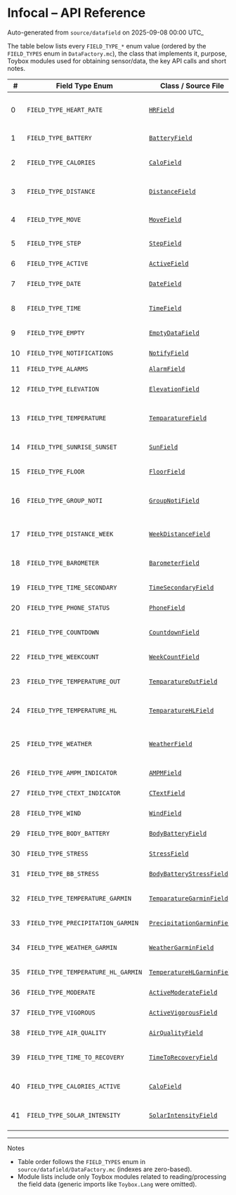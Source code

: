  # Infocal – API Reference

 Auto-generated from `source/datafield` on 2025-09-08 00:00 UTC_

 The table below lists every `FIELD_TYPE_*` enum value (ordered by the `FIELD_TYPES` enum in `DataFactory.mc`), the class that implements it, purpose, Toybox modules used for obtaining sensor/data, the key API calls and short notes.

| #  | Field Type Enum | Class / Source File | Purpose | Toybox API Modules | Key API Calls | Notes |
|----|-----------------|---------------------|---------|--------------------|---------------|-------|
| 0  | `FIELD_TYPE_HEART_RATE` | [`HRField`](../source/datafield/DeviceData.mc) | Current heart rate (BPM); falls back to history when needed. | `Toybox.Activity`, `Toybox.ActivityMonitor`, `Toybox.System`, `Toybox.Time` | `Activity.getActivityInfo()`, `ActivityMonitor.getHeartRateHistory()` | Returns 0 when no HR; `_retrieveHeartrate()` chooses live activity HR or history sample. |
| 1  | `FIELD_TYPE_BATTERY` | [`BatteryField`](../source/datafield/DeviceData.mc) | Device battery percent or time-remaining display. | `Toybox.System`, `Toybox.Time` | `System.getSystemStats()`, `Time.now()` | Supports API-level `batteryInDays` when available; falls back to stored estimates. |
| 2  | `FIELD_TYPE_CALORIES` | [`CaloField`](../source/datafield/ActivityData.mc) | Daily calories and active calories; computes active calories from BMR. | `Toybox.ActivityMonitor`, `Toybox.Time`, `Toybox.UserProfile` | `ActivityMonitor.getInfo()`, `UserProfile.getProfile()`, `Time.now()` | `active_calories()` derives active calories using user profile and time-of-day. |
| 3  | `FIELD_TYPE_DISTANCE` | [`DistanceField`](../source/datafield/ActivityData.mc) | Current distance today; formats in km/mi. | `Toybox.ActivityMonitor`, `Toybox.System` | `ActivityMonitor.getInfo()`, `System.getDeviceSettings()` | Converts units based on device settings; uses `Globals.toKValue()` for compact labels. |
| 4  | `FIELD_TYPE_MOVE` | [`MoveField`](../source/datafield/ActivityData.mc) | Move bar level (current activity move progress). | `Toybox.ActivityMonitor` | `ActivityMonitor.getInfo()` | Uses `ActivityMonitor.MOVE_BAR_LEVEL_MIN/MAX` for range. |
| 5  | `FIELD_TYPE_STEP` | [`StepField`](../source/datafield/ActivityData.mc) | Steps and step goal display. | `Toybox.ActivityMonitor` | `ActivityMonitor.getInfo()` | Formats large numbers with `Globals.toKValue()`. |
| 6  | `FIELD_TYPE_ACTIVE` | [`ActiveField`](../source/datafield/ActivityData.mc) | Active minutes this week (total). | `Toybox.ActivityMonitor` | `ActivityMonitor.getInfo()` | Returns weekly active minutes and uses activity goal for max. |
| 7  | `FIELD_TYPE_DATE` | [`DateField`](../source/datafield/DateTimeData.mc) | Formatted current date. | `Toybox.Time` | `Globals.getFormattedDate()` | Delegates formatting to `Globals.getFormattedDate()`. |
| 8  | `FIELD_TYPE_TIME` | [`TimeField`](../source/datafield/DateTimeData.mc) | Current clock time respecting 12/24h settings. | `Toybox.System`, `Toybox.Time` | `System.getDeviceSettings()`, `System.getClockTime()` | Produces `HH:MM` and `am`/`pm` mark when not 24-hour. |
| 9  | `FIELD_TYPE_EMPTY` | [`EmptyDataField`](../source/datafield/DataFactory.mc) | Placeholder / no-draw field. | - | - | Used as a safe default when no mapping found. |
| 10 | `FIELD_TYPE_NOTIFICATIONS` | [`NotifyField`](../source/datafield/DeviceData.mc) | Notification count display. | `Toybox.System` | `System.getDeviceSettings()` | Shows `notificationCount` from device settings. |
| 11 | `FIELD_TYPE_ALARMS` | [`AlarmField`](../source/datafield/DateTimeData.mc) | Alarm count display. | `Toybox.System` | `System.getDeviceSettings()` | Shows `alarmCount`. |
| 12 | `FIELD_TYPE_ELEVATION` | [`ElevationField`](../source/datafield/DeviceData.mc) | Current elevation from activity or elevation history; formats m/ft. | `Toybox.Activity`, `Toybox.SensorHistory`, `Toybox.System` | `Activity.getActivityInfo()`, `Toybox.SensorHistory.getElevationHistory()`, `System.getDeviceSettings()` | Tries activity altitude first, then SensorHistory; converts units when needed. |
| 13 | `FIELD_TYPE_TEMPERATURE` | [`TemparatureField`](../source/datafield/DeviceData.mc) | On-device temperature from SensorHistory; formats unit. | `Toybox.SensorHistory`, `Toybox.System` | `Toybox.SensorHistory.getTemperatureHistory()`, `System.getDeviceSettings()` | Returns `--` when no recent temperature. |
| 14 | `FIELD_TYPE_SUNRISE_SUNSET` | [`SunField`](../source/datafield/SunData.mc) | Next sunrise/sunset time computed from `gLocation`. | `Toybox.System`, `Toybox.Time.Gregorian` | `Gregorian.info()`, `Time.now()` (and internal `getSunTimes()`) | Uses solar calculations (adapted algorithm) and respects minimal display mode. |
| 15 | `FIELD_TYPE_FLOOR` | [`FloorField`](../source/datafield/ActivityData.mc) | Floors climbed (today) and goal. | `Toybox.ActivityMonitor` | `ActivityMonitor.getInfo()` | Gracefully handles missing `floorsClimbed` on older devices. |
| 16 | `FIELD_TYPE_GROUP_NOTI` | [`GroupNotiField`](../source/datafield/DeviceData.mc) | Combined group notification: notif/alarm/phone-connect status. | `Toybox.System` | `System.getDeviceSettings()` | Displays `N#-A#-C/D` indicating notifications, alarms and connection. |
| 17 | `FIELD_TYPE_DISTANCE_WEEK` | [`WeekDistanceField`](../source/datafield/ActivityData.mc) | Aggregate distance for the current week (uses history). | `Toybox.ActivityMonitor`, `Toybox.Time` | `ActivityMonitor.getInfo()`, `ActivityMonitor.getHistory()`, `Time.now()` | Aggregates activities back to first day of week; falls back sensibly when history API not available. |
| 18 | `FIELD_TYPE_BAROMETER` | [`BarometerField`](../source/datafield/DateTimeData.mc) | Current barometric pressure and short-term trend. | `Toybox.SensorHistory`, `Toybox.Time` | `Toybox.SensorHistory.getPressureHistory()` | Computes a 3-hour trend sample and formats pressure unit conversions. |
| 19 | `FIELD_TYPE_TIME_SECONDARY` | [`TimeSecondaryField`](../source/datafield/DateTimeData.mc) | Secondary timezone clock (user-configurable). | `Toybox.System`, `Toybox.Time` | `System.getDeviceSettings()`, `System.getClockTime()`, `Time.now()` | Respects `utc_timezone` and optional `utc_shift` properties. |
| 20 | `FIELD_TYPE_PHONE_STATUS` | [`PhoneField`](../source/datafield/DeviceData.mc) | Phone connection status (connected/disconnected). | `Toybox.System` | `System.getDeviceSettings()` | Uses `phoneConnected` flag from device settings. |
| 21 | `FIELD_TYPE_COUNTDOWN` | [`CountdownField`](../source/datafield/DateTimeData.mc) | Days until configured countdown date. | `Toybox.System`, `Toybox.Time` | `Time.today()`, `System.getClockTime()` | Reads `countdown_date` from Properties/Storage; shows `TODAY`, `NOT SET`, or days remaining. |
| 22 | `FIELD_TYPE_WEEKCOUNT` | [`WeekCountField`](../source/datafield/DateTimeData.mc) | ISO week number calculation. | `Toybox.Time.Gregorian` | `Gregorian.info()`, `Time.now()` | Implements Julian day/ISO week algorithms locally. |
| 23 | `FIELD_TYPE_TEMPERATURE_OUT` | [`TemparatureOutField`](../source/datafield/OpenWeatherData.mc) | Outside temperature from stored weather (OpenWeather). | `Toybox.System` | `Storage.getValue(OpenWeatherClient.DATA_TYPE)`, `System.getDeviceSettings()` | Validates data age (6 hours); returns `TEMP --` on missing data. |
| 24 | `FIELD_TYPE_TEMPERATURE_HL` | [`TemparatureHLField`](../source/datafield/OpenWeatherData.mc) | High/low temperatures from stored weather (OpenWeather). | `Toybox.System` | `Storage.getValue(OpenWeatherClient.DATA_TYPE)` | Shows `H <max> L <min>` or `--` when missing. |
| 25 | `FIELD_TYPE_WEATHER` | [`WeatherField`](../source/datafield/OpenWeatherData.mc) | Current weather description and temperature from OpenWeather. | `Toybox.System`, `Toybox.Time.Gregorian` | `Storage.getValue(OpenWeatherClient.DATA_TYPE)`, `Time.now()` | Checks `clientTs` timestamp and maps API errors to friendly text using `BaseClientHelper`. |
| 26 | `FIELD_TYPE_AMPM_INDICATOR` | [`AMPMField`](../source/datafield/DateTimeData.mc) | `am`/`pm` indicator based on local clock. | `Toybox.System` | `System.getClockTime()` | Simple indicator for 12-hour mode. |
| 27 | `FIELD_TYPE_CTEXT_INDICATOR` | [`CTextField`](../source/datafield/MiscData.mc) | Custom user text input field. | - | `Properties.getValue("ctext_input")` | Displays user-provided custom text; empty string shows `--`. |
| 28 | `FIELD_TYPE_WIND` | [`WindField`](../source/datafield/OpenWeatherData.mc) | Wind direction and speed from stored weather. | `Toybox.System` | `Storage.getValue("Weather")`, `System.getDeviceSettings()` | Converts speed units and maps degrees to compass direction labels. |
| 29 | `FIELD_TYPE_BODY_BATTERY` | [`BodyBatteryField`](../source/datafield/DeviceData.mc) | Body Battery value (from SensorHistory). | `Toybox.SensorHistory` | `Toybox.SensorHistory.getBodyBatteryHistory()` | Reads latest Body Battery sample when available. |
| 30 | `FIELD_TYPE_STRESS` | [`StressField`](../source/datafield/DeviceData.mc) | Stress value (from SensorHistory). | `Toybox.SensorHistory` | `Toybox.SensorHistory.getStressHistory()` | Reads latest stress sample when available. |
| 31 | `FIELD_TYPE_BB_STRESS` | [`BodyBatteryStressField`](../source/datafield/DeviceData.mc) | Combined Body Battery & Stress summary. | `Toybox.SensorHistory` | `Toybox.SensorHistory.getBodyBatteryHistory()`, `Toybox.SensorHistory.getStressHistory()` | Displays `B <val> S <val>` with `--` when data missing. |
| 32 | `FIELD_TYPE_TEMPERATURE_GARMIN` | [`TemparatureGarminField`](../source/datafield/GarminWeatherData.mc) | Temperature from Garmin Weather API current conditions. | `Toybox.Weather`, `Toybox.System` | `Weather.getCurrentConditions()`, `System.getDeviceSettings()` | Requires API Level 3.2.0; returns `API 3.2.0` when `Toybox.Weather` missing. |
| 33 | `FIELD_TYPE_PRECIPITATION_GARMIN` | [`PrecipitationGarminField`](../source/datafield/GarminWeatherData.mc) | Precipitation chance from Garmin Weather API. | `Toybox.Weather` | `Weather.getCurrentConditions()` | Requires API Level 3.2.0. |
| 34 | `FIELD_TYPE_WEATHER_GARMIN` | [`WeatherGarminField`](../source/datafield/GarminWeatherData.mc) | Garmin Weather conditions and temperature (mapped icons/labels). | `Toybox.Weather`, `Toybox.System` | `Weather.getCurrentConditions()` | Uses an internal condition -> short-label mapper. |
| 35 | `FIELD_TYPE_TEMPERATURE_HL_GARMIN` | [`TemperatureHLGarminField`](../source/datafield/GarminWeatherData.mc) | Garmin Weather high/low temperatures. | `Toybox.Weather`, `Toybox.System` | `Weather.getCurrentConditions()` | Requires API Level 3.2.0. |
| 36 | `FIELD_TYPE_MODERATE` | [`ActiveModerateField`](../source/datafield/ActivityData.mc) | Moderate intensity active minutes (week). | `Toybox.ActivityMonitor` | `ActivityMonitor.getInfo()` | Uses same week goal as `ActiveField`. |
| 37 | `FIELD_TYPE_VIGOROUS` | [`ActiveVigorousField`](../source/datafield/ActivityData.mc) | Vigorous intensity active minutes (week). | `Toybox.ActivityMonitor` | `ActivityMonitor.getInfo()` | Uses same week goal as `ActiveField`. |
| 38 | `FIELD_TYPE_AIR_QUALITY` | [`AirQualityField`](../source/datafield/AirQualityData.mc) | Air Quality Index (IQAir) from stored client data. | `Toybox.System`, `Toybox.Time` | `Storage.getValue(IQAirClient.DATA_TYPE)`, `Time.now()` | Validates data age (6 hours); maps API error codes via `BaseClientHelper`. |
| 39 | `FIELD_TYPE_TIME_TO_RECOVERY` | [`TimeToRecoveryField`](../source/datafield/TimeToRecovery.mc) | Time to recovery (hours) after last activity; may be null. | `Toybox.ActivityMonitor` | `ActivityMonitor.getInfo()` | Returns -1 / `--` when value not available; max range 96 hours. |
| 40 | `FIELD_TYPE_CALORIES_ACTIVE` | [`CaloField`](../source/datafield/ActivityData.mc) | Displays active calories (same `CaloField` logic as `FIELD_TYPE_CALORIES`). | `Toybox.ActivityMonitor`, `Toybox.Time`, `Toybox.UserProfile` | `ActivityMonitor.getInfo()`, `UserProfile.getProfile()`, `Time.now()` | Reuses `CaloField` but shows only active-calories variant when field id differs. |
| 41 | `FIELD_TYPE_SOLAR_INTENSITY` | [`SolarIntensityField`](../source/datafield/SolarIntensity.mc) | Solar charging intensity (0–100%); value may be null. | `Toybox.System` | `System.getSystemStats()` | Uses `System.Stats.solarIntensity` when available (API 3.2.0+); returns `--` if not supported. |

---

Notes
- Table order follows the `FIELD_TYPES` enum in `source/datafield/DataFactory.mc` (indexes are zero-based).
- Module lists include only Toybox modules related to reading/processing the field data (generic imports like `Toybox.Lang` were omitted).
